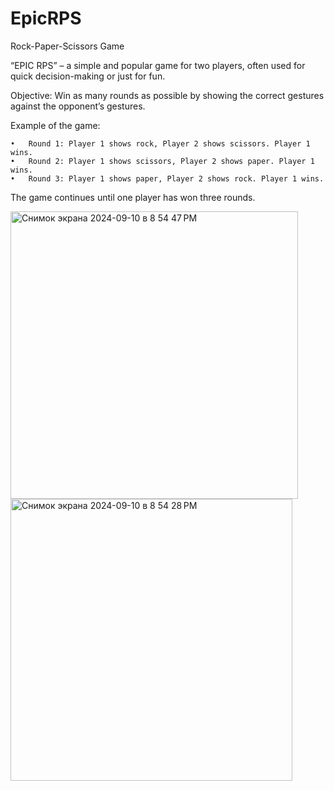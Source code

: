 # EpicRPS
Rock-Paper-Scissors Game

“EPIC RPS” – a simple and popular game for two players, often used for quick decision-making or just for fun.

Objective: Win as many rounds as possible by showing the correct gestures against the opponent’s gestures.

Example of the game:

	•	Round 1: Player 1 shows rock, Player 2 shows scissors. Player 1 wins.
	•	Round 2: Player 1 shows scissors, Player 2 shows paper. Player 1 wins.
	•	Round 3: Player 1 shows paper, Player 2 shows rock. Player 1 wins.

The game continues until one player has won three rounds.


<img width="460" alt="Снимок экрана 2024-09-10 в 8 54 47 PM" src="https://github.com/user-attachments/assets/933e52fd-4e0f-49c3-bade-da888d01ea10">
<img width="451" alt="Снимок экрана 2024-09-10 в 8 54 28 PM" src="https://github.com/user-attachments/assets/35b3c47c-331b-4198-b2b1-eb13e28578f7">
